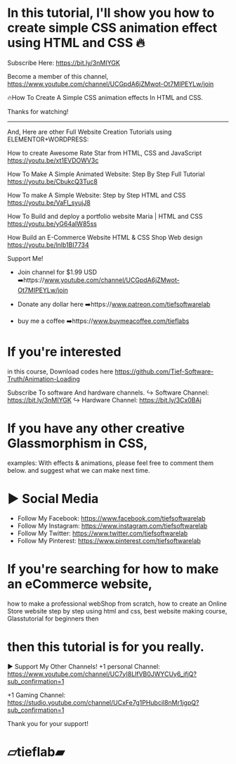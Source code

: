 # In this tutorial, I'll show you how to create simple CSS animation effect using HTML and CSS 🔥

Subscribe Here: https://bit.ly/3nMIYGK

Become a member of this channel,
https://www.youtube.com/channel/UCGpdA6jZMwot-Ot7MIPEYLw/join


🔥How To Create A Simple CSS animation effects In HTML and CSS. 

Thanks for watching!

-----------------------------------------------------------------------------
And, Here are other Full Website Creation Tutorials using ELEMENTOR+WORDPRESS:

How to create Awesome Rate Star  from HTML, CSS and JavaScript
https://youtu.be/xt1EVDOWV3c

How To Make A Simple Animated Website: Step By Step Full Tutorial 
https://youtu.be/CbukcQ3Tuc8

How To make  A Simple Website:  Step by Step HTML and CSS 
https://youtu.be/VaFI_syujJ8

How To Build and deploy a portfolio website Maria | HTML and CSS
https://youtu.be/yG64aIW85ss

How  Build an E-Commerce Website  HTML & CSS Shop Web design 
https://youtu.be/lnlb1BI7734

Support Me!
+ Join channel for $1.99 USD 
➡️https://www.youtube.com/channel/UCGpdA6jZMwot-Ot7MIPEYLw/join

+ Donate  any dollar here
➡️https://www.patreon.com/tiefsoftwarelab

+ buy me a coffee
➡️https://www.buymeacoffee.com/tieflabs

# If you're interested 
 in this course, Download codes here https://github.com/Tief-Software-Truth/Animation-Loading
 
Subscribe To software And hardware channels.
↪︎  Software Channel: 
https://bit.ly/3nMIYGK
↪︎ Hardware Channel: 
https://bit.ly/3Cx0BAj

# If you have any other creative Glassmorphism in CSS,
examples: With effects & animations, please feel free to comment them below. 
and suggest what we can make next time.

# ► Social Media
 - Follow My Facebook: 
  https://www.facebook.com/tiefsoftwarelab
-  Follow My Instagram: 
  https://www.instagram.com/tiefsoftwarelab
- Follow My Twitter: 
  https://www.twitter.com/tiefsoftwarelab
- Follow My Pinterest: 
https://www.pinterest.com/tiefsoftwarelab

# If you're searching for how to make an eCommerce website, 
how to make a professional webShop from scratch, 
how to create an Online Store website step by step using html and css, 
best website making course, Glasstutorial for beginners then

# then this tutorial is for you really.

► Support My Other Channels!
+1 personal Channel: 
https://www.youtube.com/channel/UC7yI8LlfVB0JWYCUy6_ifjQ?sub_confirmation=1

+1 Gaming  Channel: 
https://studio.youtube.com/channel/UCxFe7g1PHubcil8nMr1jgpQ?sub_confirmation=1

Thank you for your support!
 # ▱tieflab▰
